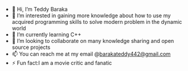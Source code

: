 - 👋 Hi, I’m Teddy Baraka
- 👀 I’m interested in gaining more knowledge about how to use my acquired programming skills to solve modern problem in the dynamic world
- 🌱 I’m currently learning C++
- 💞️ I’m looking to collaborate on many knowledge sharing and open source projects 
- 📫 You can reach me at my email @barakateddy442@gmail.com
- ⚡ Fun fact:I am a movie critic and fanatic 

<!---
Tbaraka/Tbaraka is a ✨ special ✨ repository because its `README.md` (this file) appears on your GitHub profile.
You can click the Preview link to take a look at your changes.
--->
